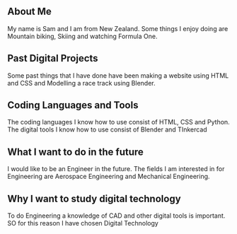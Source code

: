 ## About Me
My name is Sam and I am from New Zealand. Some things I enjoy doing are Mountain biking, Skiing and watching Formula One. 
## Past Digital Projects 
Some past things that I have done have been making a website using HTML and CSS and Modelling a race track using Blender. 
## Coding Languages and Tools 
The coding languages I know how to use consist of HTML, CSS and Python.
The digital tools I know how to use consist of Blender and TInkercad
## What I want to do in the future 
I would like to be an Engineer in the future. The fields I am interested in for Engineering are Aerospace Engineering and Mechanical Engineering. 
## Why I want to study digital technology 
To do Engineering a knowledge of CAD and other digital tools is important. SO for this reason I have chosen Digital Technology 

